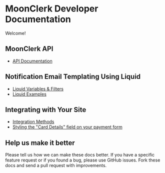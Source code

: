 # MoonClerk Developer Documentation

Welcome!


## MoonClerk API

* [API Documentation](https://github.com/moonclerk/developer/blob/master/api/README.md)


## Notification Email Templating Using Liquid

* [Liquid Variables & Filters](https://github.com/moonclerk/developer/blob/master/liquid/variables.md)
* [Liquid Examples](https://github.com/moonclerk/developer/blob/master/liquid/examples.md)


## Integrating with Your Site

* [Integration Methods](https://github.com/moonclerk/developer/blob/master/integration.md)
* [Styling the "Card Details" field on your payment form](/customize-card-details-field.md)


## Help us make it better

Please tell us how we can make these docs better. If you have a specific feature request or if you found a bug, please use GitHub issues. Fork these docs and send a pull request with improvements.
